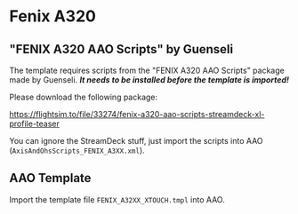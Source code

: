 # Fenix A320

## "FENIX A320 AAO Scripts" by Guenseli

The template requires scripts from the "FENIX A320 AAO Scripts" package made by Guenseli. ***It needs to be installed before the template is imported!***

Please download the following package:

https://flightsim.to/file/33274/fenix-a320-aao-scripts-streamdeck-xl-profile-teaser

You can ignore the StreamDeck stuff, just import the scripts into AAO (`AxisAndOhsScripts_FENIX_A3XX.xml`).

## AAO Template

Import the template file `FENIX_A32XX_XTOUCH.tmpl` into AAO.
